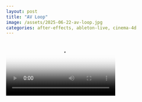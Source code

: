 ```yaml
---
layout: post
title: "AV Loop"
image: /assets/2025-06-22-av-loop.jpg
categories: after-effects, ableton-live, cinema-4d
---
```


<video controls poster="/assets/2025-06-22-av-loop.jpg">
  <source src="/assets/2025-06-22-av-loop.mp4" type="video/mp4">
  Your browser does not support the video tag.
</video>
